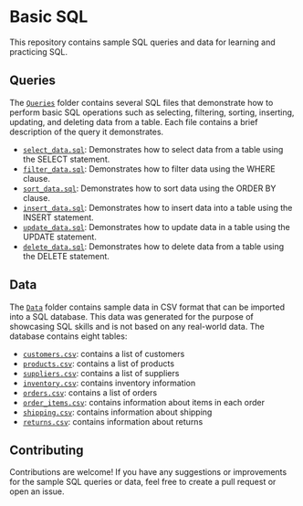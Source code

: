 # Basic SQL

This repository contains sample SQL queries and data for learning and practicing SQL. 

## Queries

The [`Queries`](./Queries/) folder contains several SQL files that demonstrate how to perform basic SQL operations such as selecting, filtering, sorting, inserting, updating, and deleting data from a table. Each file contains a brief description of the query it demonstrates.

- [`select_data.sql`](./Queries/select_data.sql): Demonstrates how to select data from a table using the SELECT statement.
- [`filter_data.sql`](./Queries/filter_data.sql): Demonstrates how to filter data using the WHERE clause.
- [`sort_data.sql`](./Queries/sort_data.sql): Demonstrates how to sort data using the ORDER BY clause.
- [`insert_data.sql`](./Queries/insert_data.sql): Demonstrates how to insert data into a table using the INSERT statement.
- [`update_data.sql`](./Queries/update_data.sql): Demonstrates how to update data in a table using the UPDATE statement.
- [`delete_data.sql`](./Queries/delete_data.sql): Demonstrates how to delete data from a table using the DELETE statement.

## Data

The [`Data`](./data/) folder contains sample data in CSV format that can be imported into a SQL database. This data was generated for the purpose of showcasing SQL skills and is not based on any real-world data. The database contains eight tables:

- [`customers.csv`](./Data/customers.csv): contains a list of customers
- [`products.csv`](./Data/products.csv): contains a list of products
- [`suppliers.csv`](./Data/suppliers.csv): contains a list of suppliers
- [`inventory.csv`](./Data/inventory.csv): contains inventory information
- [`orders.csv`](./Data/orders.csv): contains a list of orders
- [`order_items.csv`](./Data/order_items.csv): contains information about items in each order
- [`shipping.csv`](./Data/shipping.csv): contains information about shipping
- [`returns.csv`](./Data/returns.csv): contains information about returns

## Contributing

Contributions are welcome! If you have any suggestions or improvements for the sample SQL queries or data, feel free to create a pull request or open an issue.
